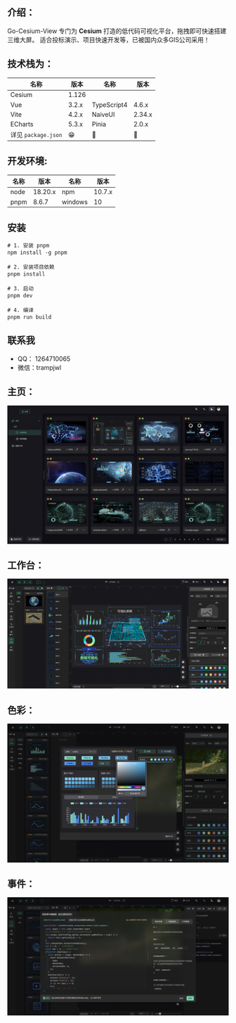 ## 介绍：
Go-Cesium-View 专门为 **Cesium** 打造的低代码可视化平台，拖拽即可快速搭建三维大屏。
适合投标演示、项目快速开发等，已被国内众多GIS公司采用！

## 技术栈为：

| 名称                | 版本  | 名称        | 版本   |
| ------------------- | ----- | ----------- | ------ |
| Cesium              | 1.126 | 
| Vue                 | 3.2.x | TypeScript4 | 4.6.x  |
| Vite                | 4.2.x | NaiveUI     | 2.34.x |
| ECharts             | 5.3.x | Pinia       | 2.0.x  |
| 详见 `package.json` | 😁    | 🥰          | 🤗     |

## 开发环境:

| 名称 | 版本    | 名称    | 版本  |
| ---- | ------- | ------- | ----- |
| node | 18.20.x | npm     | 10.7.x|
| pnpm | 8.6.7   | windows | 10    |

## 安装
```
# 1. 安装 pnpm
npm install -g pnpm

# 2. 安装项目依赖
pnpm install

# 3. 启动
pnpm dev

# 4. 编译
pnpm run build
```
## 联系我
- QQ： 1264710065
- 微信：trampjwl

## 主页：
![快捷主页](readme/go-view-indexpage.png)

## 工作台：
![工作台](readme/go-view-canvas.png)

## 色彩：
![工作台](readme/go-view-echarts-color.png)

## 事件：
![工作台](readme/go-view-event.png)
